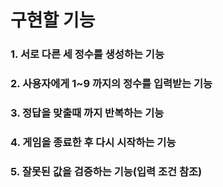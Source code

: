 # 구현할 기능

### 1. 서로 다른 세 정수를 생성하는 기능


### 2. 사용자에게 1~9 까지의 정수를 입력받는 기능


### 3. 정답을 맞출때 까지 반복하는 기능


### 4. 게임을 종료한 후 다시 시작하는 기능


### 5. 잘못된 값을 검증하는 기능(입력 조건 참조)
